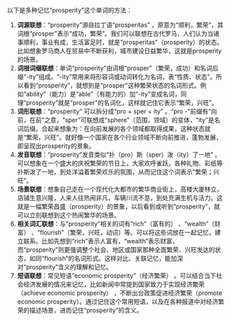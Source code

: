 以下是多种记忆“prosperity”这个单词的方法：
1. **词源联想**：“prosperity”源自拉丁语“prosperitas” ，原意为“顺利，繁荣”，其词根“prosper”表示“成功，繁荣”。我们可以联想在古代罗马，人们认为当诸事顺利，事业有成，生活富足时，就是“prosperitas”（prosperity）的状态。比如想象罗马商人在贸易中不断获利，城市建设日益繁华，这就是prosperity的场景。 
2. **词根词缀联想**：单词“prosperity”由词根“prosper”（繁荣，成功）和名词后缀“-ity”组成。“-ity”常用来将形容词或动词转化为名词，表“性质、状态”。所以看到“prosperity”，就想到是“prosper”这种繁荣状态的名词形式。例如“ability”（能力）是“able”（有能力的）加“-ity”变成名词，同理“prosperity”就是“prosper”的名词化，这样就记住它表示“繁荣，兴旺”。
3. **词形联想**：“prosperity” 可以拆分成“pro + sper + ity” 。“pro -”前缀有“向前，在前”之意，“sper”可联想成“sphere”（范围，领域）的变体，“ity”是名词后缀。合起来想象为：在向前发展的各个领域都取得成果，这种状态就是“繁荣，兴旺”。就好像一个国家在各个行业领域不断向前推进，蓬勃发展，即呈现出prosperity的景象。 
4. **发音联想**：“prosperity”发音类似“扑（pro）斯（sper）泼（ity）了一地” 。可以想象在一个盛大的庆祝繁荣的节日上，大家欢呼雀跃，各种礼物、彩纸等扑斯泼了一地，到处洋溢着繁荣欢乐的氛围，从而记住这个词表示“繁荣；兴旺”。 
5. **场景联想**：想象自己走在一个现代化大都市的繁华商业街上，高楼大厦林立，店铺生意兴隆，人来人往热闹非凡，车辆川流不息，到处充满生机与活力。这就是一幅繁荣昌盛（prosperity）的景象，以后看到或听到“prosperity”，就可以立刻联想到这个热闹繁华的场景。 
6. **相关词汇联想**：与“prosperity”相关的词有“rich”（富有的） 、“wealth”（财富） 、“flourish”（繁荣，兴旺，动词）等。可以将这些词放在一起记忆，建立联系。比如先想到“rich”表示人富有，“wealth”表示财富，而“prosperity”则更强调整个社会、地区或国家那种全面繁荣、兴旺发达的状态，如同“flourish”的名词形式。这样对比、关联记忆，能加深对“prosperity”含义的理解和记忆。 
7. **短语联想**：常见短语“economic prosperity”（经济繁荣） 。可以结合当下社会经济发展的情况来记忆，比如新闻中常提到国家致力于实现经济繁荣（achieve economic prosperity） ，不断出台政策促进经济繁荣（promote economic prosperity）。通过记住这个常用短语，以及在各种报道中对经济繁荣的描述场景，进而记住“prosperity”的含义。 
